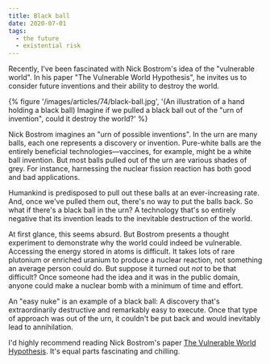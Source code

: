 ```yaml
---
title: Black ball
date: 2020-07-01
tags:
  - the future
  - existential risk
---
```

Recently, I've been fascinated with Nick Bostrom's idea of the "vulnerable world". In his paper "The Vulnerable World Hypothesis", he invites us to consider future inventions and their ability to destroy the world.

{% figure '/images/articles/74/black-ball.jpg', '(An illustration of a hand holding a black ball) Imagine if we pulled a black ball out of the "urn of invention", could it destroy the world?' %}

Nick Bostrom imagines an "urn of possible inventions". In the urn are many balls, each one represents a discovery or invention.  Pure-white balls are the entirely beneficial technologies—vaccines, for example, might be a white ball invention. But most balls pulled out of the urn are various shades of grey. For instance, harnessing the nuclear fission reaction has both good and bad applications. 

Humankind is predisposed to pull out these balls at an ever-increasing rate. And, once we've pulled them out, there's no way to put the balls back. So what if there's a black ball in the urn? A technology that's so entirely negative that its invention leads to the inevitable destruction of the world. 

At first glance, this seems absurd. But Bostrom presents a thought experiment to demonstrate why the world could indeed be vulnerable. Accessing the energy stored in atoms is difficult. It takes lots of rare plutonium or enriched uranium to produce a nuclear reaction, not something an average person could do. But suppose it turned out *not* to be that difficult? Once someone had the idea and it was in the public domain, anyone could make a nuclear bomb with a minimum of time and effort. 

An "easy nuke" is an example of a black ball: A discovery that's extraordinarily destructive and remarkably easy to execute. Once that type of approach was out of the urn, it couldn't be put back and would inevitably lead to annihilation. 

I'd highly recommend reading Nick Bostrom's paper [The Vulnerable World Hypothesis](https://nickbostrom.com/papers/vulnerable.pdf). It's equal parts fascinating and chilling. 